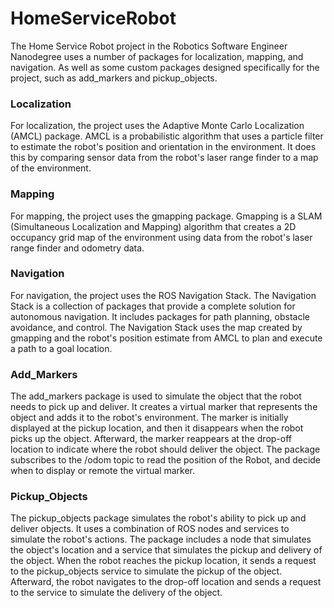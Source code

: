 # HomeServiceRobot

The Home Service Robot project in the Robotics Software Engineer Nanodegree uses a number of packages for localization, mapping, and navigation. As well as some custom packages designed specifically for the project, such as add_markers and pickup_objects.

### Localization

For localization, the project uses the Adaptive Monte Carlo Localization (AMCL) package. AMCL is a probabilistic algorithm that uses a particle filter to estimate the robot's position and orientation in the environment. It does this by comparing sensor data from the robot's laser range finder to a map of the environment.

### Mapping

For mapping, the project uses the gmapping package. Gmapping is a SLAM (Simultaneous Localization and Mapping) algorithm that creates a 2D occupancy grid map of the environment using data from the robot's laser range finder and odometry data.

### Navigation

For navigation, the project uses the ROS Navigation Stack. The Navigation Stack is a collection of packages that provide a complete solution for autonomous navigation. It includes packages for path planning, obstacle avoidance, and control. The Navigation Stack uses the map created by gmapping and the robot's position estimate from AMCL to plan and execute a path to a goal location.

### Add_Markers

The add_markers package is used to simulate the object that the robot needs to pick up and deliver. It creates a virtual marker that represents the object and adds it to the robot's environment. The marker is initially displayed at the pickup location, and then it disappears when the robot picks up the object. Afterward, the marker reappears at the drop-off location to indicate where the robot should deliver the object. The package subscribes to the /odom topic to read the position of the Robot, and decide when to display or remote the virtual marker.

### Pickup_Objects

The pickup_objects package simulates the robot's ability to pick up and deliver objects. It uses a combination of ROS nodes and services to simulate the robot's actions. The package includes a node that simulates the object's location and a service that simulates the pickup and delivery of the object. When the robot reaches the pickup location, it sends a request to the pickup_objects service to simulate the pickup of the object. Afterward, the robot navigates to the drop-off location and sends a request to the service to simulate the delivery of the object.
